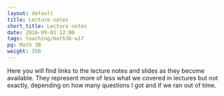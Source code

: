 ```yaml
---
layout: default
title: Lecture notes
short_title: Lecture notes
date: 2016-09-01 12:00
tags: teaching/math3b-w17
pg: Math 3B
weight: 350
---
```


Here you will find links to the lecture notes and slides as they become available. They represent more of less what we covered in lectures but not exactly, depending on how many questions I got and if we ran out of time.
